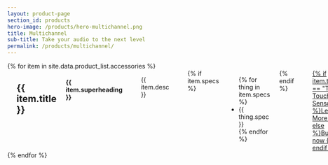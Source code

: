 ```yaml
---
layout: product-page
section_id: products
hero-image: /products/hero-multichannel.png
title: Multichannel
sub-title: Take your audio to the next level
permalink: /products/multichannel/
---
```


<div class='row product-section'>
    {% for item in site.data.product_list.accessories %}
    <div class='row product-item'>
    <div class='medium-4 columns'>
        <img class="fadeinleft" alt="" src="{{ site.baseurl }}/images/products/{{ item.image }}"/>
    </div>
    <div class='medium-8 columns'>
        <div class='spacing'></div>
        <h2>{{ item.title }}</h2>
        <h4 class="text-light-grey">{{ item.superheading }}</h4>
        <div class='spacing'></div>
        <p>{{ item.desc }}</p>
        <div class='spacing'></div>
        {% if item.specs %}
        <ul class='shortcode-list'>
        {% for thing in item.specs %}
        <li>
            <i class='fa fa-check'></i>
            {{ thing.spec }}
        </li>
        {% endfor %}
        </ul>
        {% endif %}
        <div class='spacing'></div>
        <a class='button large page-scroll' href='{{ item.url }}' target='_blank'>{% if item.title == "Trill Touch Sensors" %}Learn More {% else %}Buy now {% endif %}<i class='fas fa-arrow-right'></i></a>
    </div>
    </div>
    {% endfor %}
</div>